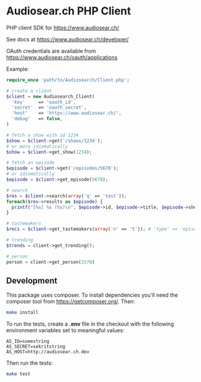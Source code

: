 Audiosear.ch PHP Client
=========================================

PHP client SDK for https://www.audiosear.ch/

See docs at https://www.audiosear.ch/developer/

OAuth credentials are available from https://www.audiosear.ch/oauth/applications

Example:

```php
require_once 'path/to/Audiosearch/Client.php';

# create a client
$client = new Audiosearch_Client(
  'key'     => 'oauth_id',
  'secret'  => 'oauth_secret',
  'host'    => 'https://www.audiosear.ch/',
  'debug'   => false,
)

# fetch a show with id 1234
$show = $client->get('/shows/1234');
# or more idiomatically
$show = $client->get_show(1234);

# fetch an episode
$episode = $client->get('/episodes/5678');
# or idiomatically
$episode = $client->get_episode(5678);

# search
$res = $client->search(array('q' => 'test'));
foreach($res->results as $episode) {
  printf("[%s] %s (%s)\n", $episode->id, $episode->title, $episode->show_title);
}

# tastemakers
$recs = $client->get_tastemakers(array('n' => '5')); # 'type' => 'episodes' is the default, may also specify 'type' => 'shows'

# trending
$trends = client->get_trending();

# person
person = client->get_person(1578)

```

## Development

This package uses composer. To install dependencies you'll need the composer tool
from https://getcomposer.org/. Then:

```bash
make install
```

To run the tests, create a **.env** file in the checkout
with the following environment variables set to meaningful values:

```
AS_ID=somestring
AS_SECRET=sekritstring
AS_HOST=http://audiosear.ch.dev
```

Then run the tests:

```bash
make test
```

